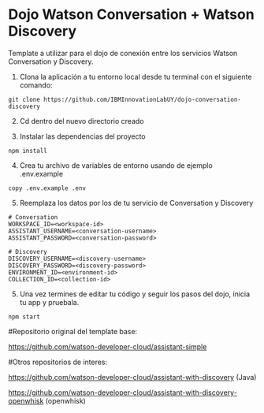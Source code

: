 # Dojo Watson Conversation + Watson Discovery

Template a utilizar para el dojo de conexión entre los servicios Watson Conversation y Discovery.

1. Clona la aplicación a tu entorno local desde tu terminal con el siguiente comando:

  ```
  git clone https://github.com/IBMInnovationLabUY/dojo-conversation-discovery
  ```

2. Cd dentro del nuevo directorio creado

3. Instalar las dependencias del proyecto

  ```
  npm install
  ```

4. Crea tu archivo de variables de entorno usando de ejemplo .env.example

  ```
  copy .env.example .env
  ```

  
5. Reemplaza los datos por los de tu servicio de Conversation y Discovery 

  ```
  # Conversation
  WORKSPACE_ID=<workspace-id>
  ASSISTANT_USERNAME=<conversation-username>
  ASSISTANT_PASSWORD=<conversation-password>

  # Discovery
  DISCOVERY_USERNAME=<discovery-username>
  DISCOVERY_PASSWORD=<discovery-password>
  ENVIRONMENT_ID=<environment-id>
  COLLECTION_ID=<collection-id>
  ```

5. Una vez termines de editar tu código y seguir los pasos del dojo, inicia tu app y pruebala.

  ```
  npm start
  ```



#Repositorio original del template base:

https://github.com/watson-developer-cloud/assistant-simple

#Otros repositorios de interes:

https://github.com/watson-developer-cloud/assistant-with-discovery (Java)

https://github.com/watson-developer-cloud/assistant-with-discovery-openwhisk (openwhisk)